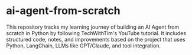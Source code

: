 # ai-agent-from-scratch
This repository tracks my learning journey of building an AI Agent from scratch in Python by following TechWithTim's YouTube tutorial. It includes structured code, notes, and improvements based on the project that uses Python, LangChain, LLMs like GPT/Claude, and tool integration.
